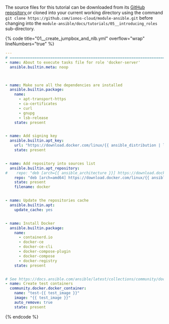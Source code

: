 The source files for this tutorial can be downloaded from its [GitHub repository](https://github.com/ionos-cloud/module-ansible/tree/master/docs/),or cloned into your current working directory using the command `git clone https://github.com/ionos-cloud/module-ansible.git` before changing into the `module-ansible/docs/tutorials/05__introducing_roles` sub-directory.

{% code title="01__create_jumpbox_and_nlb.yml" overflow="wrap" lineNumbers="true" %}
```yml
---
# ==============================================================================
- name: About to execute tasks file for role 'docker-server'
  ansible.builtin.meta: noop



- name: Make sure all the dependencies are installed
  ansible.builtin.package:
    name:
      - apt-transport-https
      - ca-certificates
      - curl
      - gnupg
      - lsb-release
    state: present


- name: Add signing key
  ansible.builtin.apt_key:
    url: "https://download.docker.com/linux/{{ ansible_distribution | lower }}/gpg"
    state: present


- name: Add repository into sources list
  ansible.builtin.apt_repository:
#    repo: "deb [arch={{ ansible_architecture }}] https://download.docker.com/linux/{{ ansible_distribution | lower }} {{ ansible_distribution_release }} stable"
    repo: "deb [arch=amd64] https://download.docker.com/linux/{{ ansible_distribution | lower }} {{ ansible_distribution_release }} stable"
    state: present
    filename: docker


- name: Update the repositories cache
  ansible.builtin.apt:
    update_cache: yes


- name: Install Docker
  ansible.builtin.package:
    name:
      - containerd.io
      - docker-ce
      - docker-ce-cli
      - docker-compose-plugin
      - docker-compose
      - docker-registry
    state: present


# See https://docs.ansible.com/ansible/latest/collections/community/docker/docker_container_module.html#examples
- name: Create test containers
  community.docker.docker_container:
    name: "test-{{ test_image }}"
    image: "{{ test_image }}"
    auto_remove: true
    state: present
```
{% endcode %}
